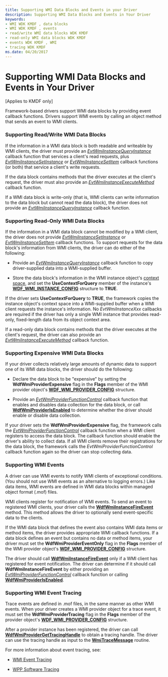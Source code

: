 ```yaml
---
title: Supporting WMI Data Blocks and Events in your Driver
description: Supporting WMI Data Blocks and Events in Your Driver
keywords:
- WMI WDK KMDF , data blocks
- WMI WDK KMDF , events
- read/write WMI data blocks WDK KMDF
- read-only WMI data blocks WDK KMDF
- events WDK KMDF , WMI
- tracing WDK KMDF
ms.date: 04/20/2017
---
```


# Supporting WMI Data Blocks and Events in Your Driver


\[Applies to KMDF only\]

Framework-based drivers support WMI data blocks by providing event callback functions. Drivers support WMI events by calling an object method that sends an event to WMI clients.

### <a href="" id="supporting-read-write-wmi-data-blocks"></a> Supporting Read/Write WMI Data Blocks

If the information in a WMI data block is both readable and writeable by WMI clients, the driver must provide an [*EvtWmiInstanceQueryInstance*](/windows-hardware/drivers/ddi/wdfwmi/nc-wdfwmi-evt_wdf_wmi_instance_query_instance) callback function that services a client's read requests, plus [*EvtWmiInstanceSetInstance*](/windows-hardware/drivers/ddi/wdfwmi/nc-wdfwmi-evt_wdf_wmi_instance_set_instance) or [*EvtWmiInstanceSetItem*](/windows-hardware/drivers/ddi/wdfwmi/nc-wdfwmi-evt_wdf_wmi_instance_set_item) callback functions (or both) that service a client's write requests.

If the data block contains methods that the driver executes at the client's request, the driver must also provide an [*EvtWmiInstanceExecuteMethod*](/windows-hardware/drivers/ddi/wdfwmi/nc-wdfwmi-evt_wdf_wmi_instance_execute_method) callback function.

If a WMI data block is write-only (that is, WMI clients can write information to the data block but cannot read the data block), the driver does not provide an [*EvtWmiInstanceQueryInstance*](/windows-hardware/drivers/ddi/wdfwmi/nc-wdfwmi-evt_wdf_wmi_instance_query_instance) callback function.

### <a href="" id="supporting-read-only-wmi-data-blocks"></a> Supporting Read-Only WMI Data Blocks

If the information in a WMI data block cannot be modified by a WMI client, the driver does not provide [*EvtWmiInstanceSetInstance*](/windows-hardware/drivers/ddi/wdfwmi/nc-wdfwmi-evt_wdf_wmi_instance_set_instance) or [*EvtWmiInstanceSetItem*](/windows-hardware/drivers/ddi/wdfwmi/nc-wdfwmi-evt_wdf_wmi_instance_set_item) callback functions. To support requests for the data block's information from WMI clients, the driver can do either of the following:

-   Provide an [*EvtWmiInstanceQueryInstance*](/windows-hardware/drivers/ddi/wdfwmi/nc-wdfwmi-evt_wdf_wmi_instance_query_instance) callback function to copy driver-supplied data into a WMI-supplied buffer.

-   Store the data block's information in the WMI instance object's [context space](framework-object-context-space.md), and set the **UseContextForQuery** member of the instance's [**WDF\_WMI\_INSTANCE\_CONFIG**](/windows-hardware/drivers/ddi/wdfwmi/ns-wdfwmi-_wdf_wmi_instance_config) structure to **TRUE**.

If the driver sets **UseContextForQuery** to **TRUE**, the framework copies the instance object's context space into a WMI-supplied buffer when a WMI client requests the instance's information. No *EvtWmiInstanceXxx* callbacks are required if the driver has only a single WMI instance that provides read-only, fixed-length data from its object context area.

If a read-only data block contains methods that the driver executes at the client's request, the driver can also provide an [*EvtWmiInstanceExecuteMethod*](/windows-hardware/drivers/ddi/wdfwmi/nc-wdfwmi-evt_wdf_wmi_instance_execute_method) callback function.

### Supporting Expensive WMI Data Blocks

If your driver collects relatively large amounts of dynamic data to support one of its WMI data blocks, the driver should do the following:

-   Declare the data block to be "expensive" by setting the **WdfWmiProviderExpensive** flag in the **Flags** member of the WMI provider object's [**WDF\_WMI\_PROVIDER\_CONFIG**](/windows-hardware/drivers/ddi/wdfwmi/ns-wdfwmi-_wdf_wmi_provider_config) structure.

-   Provide an [*EvtWmiProviderFunctionControl*](/windows-hardware/drivers/ddi/wdfwmi/nc-wdfwmi-evt_wdf_wmi_provider_function_control) callback function that enables and disables data collection for the data block, or call [**WdfWmiProviderIsEnabled**](/windows-hardware/drivers/ddi/wdfwmi/nf-wdfwmi-wdfwmiproviderisenabled) to determine whether the driver should enable or disable data collection.

If your driver sets the **WdfWmiProviderExpensive** flag, the framework calls the [*EvtWmiProviderFunctionControl*](/windows-hardware/drivers/ddi/wdfwmi/nc-wdfwmi-evt_wdf_wmi_provider_function_control) callback function when a WMI client registers to access the data block. The callback function should enable the driver's ability to collect data. If all WMI clients remove their registrations for the data block, the framework calls the *EvtWmiProviderFunctionControl* callback function again so the driver can stop collecting data.

### Supporting WMI Events

A driver can use WMI events to notify WMI clients of exceptional conditions. (You should not use WMI events as an alternative to logging errors.) Like data items, WMI events are defined in WMI data blocks within managed object format (.mof) files.

WMI clients register for notification of WMI events. To send an event to registered WMI clients, your driver calls the [**WdfWmiInstanceFireEvent**](/windows-hardware/drivers/ddi/wdfwmi/nf-wdfwmi-wdfwmiinstancefireevent) method. This method allows the driver to optionally send event-specific data to the clients.

If the WMI data block that defines the event also contains WMI data items or method items, the driver provides appropriate WMI callback functions. If a data block defines an event but contains no data or method items, your driver must set the **WdfWmiProviderEventOnly** flag in the **Flags** member of the WMI provider object's [**WDF\_WMI\_PROVIDER\_CONFIG**](/windows-hardware/drivers/ddi/wdfwmi/ns-wdfwmi-_wdf_wmi_provider_config) structure.

The driver should call [**WdfWmiInstanceFireEvent**](/windows-hardware/drivers/ddi/wdfwmi/nf-wdfwmi-wdfwmiinstancefireevent) only if a WMI client has registered for event notification. The driver can determine if it should call **WdfWmiInstanceFireEvent** by either providing an [*EvtWmiProviderFunctionControl*](/windows-hardware/drivers/ddi/wdfwmi/nc-wdfwmi-evt_wdf_wmi_provider_function_control) callback function or calling [**WdfWmiProviderIsEnabled**](/windows-hardware/drivers/ddi/wdfwmi/nf-wdfwmi-wdfwmiproviderisenabled).

### Supporting WMI Event Tracing

Trace events are defined in .mof files, in the same manner as other WMI events. When your driver creates a WMI provider object for a trace event, it must set the **WdfWmiProviderTracing** flag in the **Flags** member of the provider object's [**WDF\_WMI\_PROVIDER\_CONFIG**](/windows-hardware/drivers/ddi/wdfwmi/ns-wdfwmi-_wdf_wmi_provider_config) structure.

After a provider instance has been registered, the driver can call [**WdfWmiProviderGetTracingHandle**](/windows-hardware/drivers/ddi/wdfwmi/nf-wdfwmi-wdfwmiprovidergettracinghandle) to obtain a tracing handle. The driver can use the tracing handle as input to the [**WmiTraceMessage**](/windows-hardware/drivers/ddi/wdm/nf-wdm-wmitracemessage) routine.

For more information about event tracing, see:

-   [WMI Event Tracing](../kernel/wmi-event-tracing.md)

-   [WPP Software Tracing](../devtest/wpp-software-tracing.md)

 

